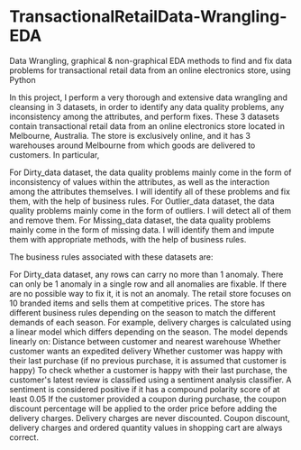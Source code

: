 # TransactionalRetailData-Wrangling-EDA
Data Wrangling, graphical &amp; non-graphical EDA methods to find and fix data problems for transactional retail data from an online electronics store, using Python

In this project, I perform a very thorough and extensive data wrangling and cleansing in 3 datasets, in order to identify any data quality problems, any inconsistency among the attributes, and perform fixes. These 3 datasets contain transactional retail data from an online electronics store located in Melbourne, Australia. The store is exclusively online, and it has 3 warehouses around Melbourne from which goods are delivered to customers. In particular,

For Dirty_data dataset, the data quality problems mainly come in the form of inconsistency of values within the attributes, as well as the interaction among the attributes themselves. I will identify all of these problems and fix them, with the help of business rules.
For Outlier_data dataset, the data quality problems mainly come in the form of outliers. I will detect all of them and remove them.
For Missing_data dataset, the data quality problems mainly come in the form of missing data. I will identify them and impute them with appropriate methods, with the help of business rules.

The business rules associated with these datasets are:

For Dirty_data dataset, any rows can carry no more than 1 anomaly. There can only be 1 anomaly in a single row and all anomalies are fixable. If there are no possible way to fix it, it is not an anomaly.
The retail store focuses on 10 branded items and sells them at competitive prices.
The store has different business rules depending on the season to match the different demands of each season. For example, delivery charges is calculated using a linear model which differs depending on the season. The model depends linearly on:
Distance between customer and nearest warehouse
Whether customer wants an expedited delivery
Whether customer was happy with their last purchase (if no previous purchase, it is assumed that customer is happy)
To check whether a customer is happy with their last purchase, the customer's latest review is classified using a sentiment analysis classifier. A sentiment is considered positive if it has a compound polarity score of at least 0.05
If the customer provided a coupon during purchase, the coupon discount percentage will be applied to the order price before adding the delivery charges. Delivery charges are never discounted.
Coupon discount, delivery charges and ordered quantity values in shopping cart are always correct.
